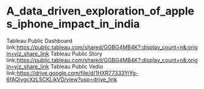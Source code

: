 # A_data_driven_exploration_of_apples_iphone_impact_in_india
Tableau Public Dashboard link;https://public.tableau.com/shared/GGBG4MB4K?:display_count=n&:origin=viz_share_link
Tableau Public Story link;https://public.tableau.com/shared/GGBG4MB4K?:display_count=n&:origin=viz_share_link
Tableau Public Vedio link;https://drive.google.com/file/d/1HXR77333YiYg-6fAQjygcXzL5CKLjkVD/view?usp=drive_link
